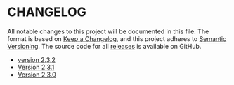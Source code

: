 # CHANGELOG

All notable changes to this project will be documented in this file. The format is based on [Keep a Changelog](https://keepachangelog.com/en/1.1.0/), and this project adheres to [Semantic Versioning](https://semver.org/spec/v2.0.0.html). The source code for all [releases](https://github.com/ayrna/dlordinal/releases) is available on GitHub.

- [version 2.3.2](./changelog_versions/version_2-3-2.md)
- [Version 2.3.1](./changelog_versions/version_2-3-1.md)
- [Version 2.3.0](./changelog_versions/version_2-3-0.md)

